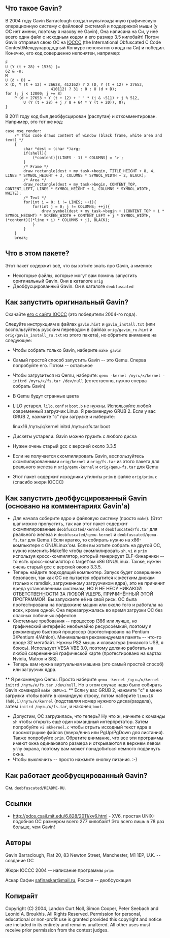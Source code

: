 Что такое Gavin?
----------------
В 2004 году Gavin Barraclough создал мультизадачную графическую операционную систему с
файловой системой и поддержкой мыши (у ОС нет имени, поэтому я назову её Gavin), Она
написана на Си, у неё всего один файл с исходным кодом и его размер 3.5 килобайт!
Потом Gavin отправил свою ОС на [IOCCC](http://www.ioccc.org/) (the International
Obfuscated C Code Contest/Международодный Конкурс непонятного кода на Си) и победил.
Конечно, его код совершенно непонятен, например:

	F
	U (Y (t + 28) + 1536) |=
	62 & -n;
	M
	U (d + D) =
	X (D, Y (t + 12) + 26628, 412162) ? X (D, Y (t + 12) + 27653,
						410112) ? 31 : 0 : U (d + D);
	for (; j < 12800; j += 8)
		P (d + 27653 + Y (t + 12) + ' ' * (j & ~511) + j % 512,
			U (Y (t + 28) + j / 8 + 64 * Y (t + 20)), 0);
	}

В 2011 году код был деобфусцирован (распутан) и откомментирован. Например, это тот же код:

	case msg_render:
		/* This code draws content of window (black frame, white area and text) */
		{
			char *dest = (char *)arg;
			if(shell){
				(*content)[(LINES - 1) * COLUMNS] = '>';
			}
			/* Frame */
			draw_rectangle(dest + my_task->begin, TITLE_HEIGHT + 8, 4,            LINES * SYMBOL_HEIGHT + 3, COLUMNS * SYMBOL_WIDTH + 2, BLACK);
			/* Area */
			draw_rectangle(dest + my_task->begin, CONTENT_TOP,      CONTENT_LEFT, LINES * SYMBOL_HEIGHT + 1, COLUMNS * SYMBOL_WIDTH,     WHITE);
			/* Text */
			for(int i = 0; i != LINES; ++i){
				for(int j = 0; j != COLUMNS; ++j){
					draw_symbol(dest + my_task->begin + (CONTENT_TOP + i * SYMBOL_HEIGHT) * SCREEN_WIDTH + CONTENT_LEFT + j * SYMBOL_WIDTH, (*content)[(*line + i) * COLUMNS + j], BLACK);
				}
			}
		}
		break;


Что в этом пакете?
------------------
Этот пакет содержит всё, что вы хотите знать про Gavin, а именно:

* Некоторые файлы, которые могут вам помочь запустить оригинальный Gavin. Они в каталоге
`orig`
* Деобфусцированный Gavin. Он в каталоге `deobfuscated`


Как запустить оригинальный Gavin?
---------------------------------
Скачайте [его с сайта IOCCC](http://www.ioccc.org/2004/2004.tar.gz) (это победители
2004-го года).

Следуйте инструкциям в файлах `gavin.hint` и `gavin_install.txt` (или воспользуйтесь
русским переводом в файлах `orig/gavin_ru.hint` и `orig/gavin_install_ru.txt` из этого пакета), но обратите внимание на следующее:

* Чтобы собрать только Gavin, наберите `make gavin`
* Самый простой способ запустить Gavin -- это Qemu. Сперва попробуйте его. Потом -- остальное
* Чтобы загрузиться из Qemu, наберите: `qemu -kernel /путь/к/kernel -initrd /путь/к/fs.tar /dev/null` (естественно, нужно сперва собрать Gavin)
* В Qemu будут странные цвета
* LILO устарел. `lilo.conf` и `boot.b` не нужны. Используйте любой современный загрузчик Linux. Я рекомендую GRUB 2. Если у вас GRUB 2, нажмите "c" при загрузке и наберите:

	linux16 /путь/к/kernel
	initrd /путь/к/fs.tar
	boot

* Дискеты устарели. Gavin можно грузить с любого диска
* Нужен очень старый gcc с версией около 3.3.5
* Если не получается скомпилировать Gavin, воспользуйтесь скомпилированными `orig/kernel` и `orig/fs.tar` из этого пакета для реального железа и `orig/qemu-kernel` и `orig/qemu-fs.tar` для Qemu
* Этот пакет содержит исходники утилиты `prim` в файле `orig/prim.c` (спасибо жюри IOCCC)


Как запустить деобфусцированный Gavin (основано на комментариях Gavin'а)
------------------------------------------------------------------------
* Для начала соберите ядро и файловую систему (просто `make`). (Этот шаг можно пропустить, так как этот пакет содержит скомпилированные `deobfuscated/kernel` и `deobfuscated/fs.tar` для реального железа и `deobfuscated/qemu-kernel` и `deobfuscated/qemu-fs.tar` для Qemu.)
Если кратко, то собирать нужно на x86-компьютере с GNU/Linux'ом.
Если вы хотите собрать на другой ОС, нужно изменить Makefile чтобы скомпилировать `sh`, `vi` и `prim` используя кросс-компилятор, который генерирует ELF-бинарники -- то есть кросс-компилятор с target'ом x86 GNU/Linux. Также, нужен очень старый gcc с версией около 3.3.5.
* Теперь найдите подходящий компьютер. Запуск будет совершенно безопасен, так как ОС не пытается обратится к жёстким дискам (только к ramdisk, загруженному загрузчиком ядра), это не причинит вреда установленным системам, НО Я НЕ НЕСУ НИКАКОЙ ОТВЕТСТВЕННОСТИ ЗА ЛЮБОЙ УЩЕРБ, ПРИЧИНЁННЫЙ ЭТОЙ ПРОГРАММОЙ. Вы запускаете её на свой риск. ОС была протестирована на полдюжине машин или около того и работала на всех, кроме одной. Она перезагружалась во время загрузки ОС без опасных побочных эффектов.
* Системные требования -- процессор i386 или лучше, но графический интерфейс необычайно ресурсоёмкий, поэтому я рекомендую быстрый процессор (протестировано на Pentium 3/Pentium 4/Athlon). Минимальная рекомендуемая память -- что-то вроде 32 мегабайт. Нужны PS2 мышь и клавиатура (никакого USB, я боюсь). Использует VESA VBE 3.0, поэтому должно работать на любой современной графической карте (протестировано на картах Nvidia, Matrox и SiS).
* Теперь вам нужна виртуальная машина (это самый простой способ) или загрузчик ядра.

** Я рекомендую Qemu. Просто наберите `qemu -kernel /путь/к/kernel -initrd /путь/к/fs.tar /dev/null`. Но в этом случае надо было собирать Gavin командой `make QEMU=1`.
** Если у вас GRUB 2, нажмите "c" в меню загрузки чтобы войти в командную строку, потом наберите `linux16 (hd0,1)/путь/к/kernel` (подставляя номер нужного диска/раздела), затем `initrd /путь/к/fs.tar`, и наконец `boot`.

* Допустим, ОС загрузилась, что теперь? Ну что ж, начните с команды `sh` чтобы открыть ещё один командный интерпретатор. Затем попробуйте `vi mkkernel.c` чтобы отрыть исходный текст ядра в просмотрщике файлов (вверх/вниз или PgUp/PgDown для листания). Также попробуйте `prim`. Обратите внимание, что все эти программы имеют окна одинакового размера и открываются в верхнем левом углу экрана, поэтому вам может понадобиться немного подвинуть окна.
* Чтобы выключить -- просто нажмите кнопку питания. :-)


Как работает деобфусцированный Gavin?
-------------------------------------
См. `deobfuscated/README-RU`.


Ссылки
------
* http://pdos.csail.mit.edu/6.828/2011/xv6.html - XV6, простая UNIX-подобная ОС размером всего 277 килобайт! Это всего лишь в 78 раз больше, чем Gavin!


Авторы
------
Gavin Barraclough, Flat 20, 83 Newton Street, Manchester, M1 1EP, U.K. -- создание ОС

Жюри IOCCC 2004 -- написание программы `prim`

Аскар Сафин <safinaskar@mail.ru>, Россия -- деобфускация


Копирайт
--------
Copyright (C) 2004, Landon Curt Noll, Simon Cooper, Peter Seebach
and Leonid A. Broukhis. All Rights Reserved. Permission for personal,
educational or non-profit use is granted provided this copyright and
notice are included in its entirety and remains unaltered. All other
uses must receive prior permission from the contest judges.
